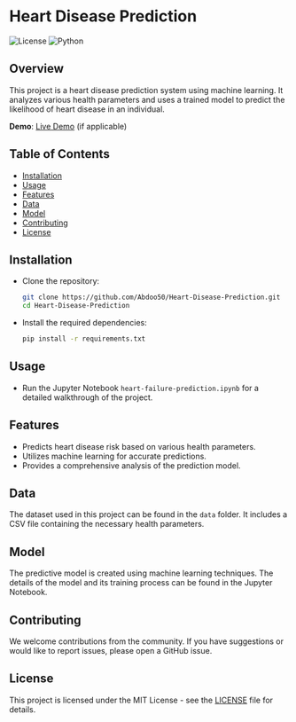 # Heart Disease Prediction

![License](https://img.shields.io/badge/license-MIT-brightgreen)
![Python](https://img.shields.io/badge/python-3.7%2B-blue)

## Overview

This project is a heart disease prediction system using machine learning. It analyzes various health parameters and uses a trained model to predict the likelihood of heart disease in an individual.

**Demo**: [Live Demo](#) (if applicable)

## Table of Contents

- [Installation](#installation)
- [Usage](#usage)
- [Features](#features)
- [Data](#data)
- [Model](#model)
- [Contributing](#contributing)
- [License](#license)

## Installation

- Clone the repository:

  ```bash
  git clone https://github.com/Abdoo50/Heart-Disease-Prediction.git
  cd Heart-Disease-Prediction
  ```

- Install the required dependencies:

  ```bash
  pip install -r requirements.txt
  ```

## Usage

- Run the Jupyter Notebook `heart-failure-prediction.ipynb` for a detailed walkthrough of the project.

## Features

- Predicts heart disease risk based on various health parameters.
- Utilizes machine learning for accurate predictions.
- Provides a comprehensive analysis of the prediction model.

## Data

The dataset used in this project can be found in the `data` folder. It includes a CSV file containing the necessary health parameters.

## Model

The predictive model is created using machine learning techniques. The details of the model and its training process can be found in the Jupyter Notebook.

## Contributing

We welcome contributions from the community. If you have suggestions or would like to report issues, please open a GitHub issue.

## License

This project is licensed under the MIT License - see the [LICENSE]([LICENSE](https://www.kaggle.com/code/abdoashour/heart-failure-prediction)https://www.kaggle.com/code/abdoashour/heart-failure-prediction) file for details.

